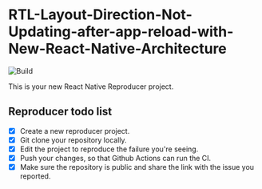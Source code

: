 # RTL-Layout-Direction-Not-Updating-after-app-reload-with-New-React-Native-Architecture

![Build](https://github.com/serhii-yalla/RTL-Layout-Direction-Not-Updating-after-app-reload-with-New-React-Native-Architecture/workflows/Pre%20Merge%20Checks/badge.svg)

This is your new React Native Reproducer project.

## Reproducer todo list

- [x] Create a new reproducer project.
- [x] Git clone your repository locally.
- [x] Edit the project to reproduce the failure you're seeing.
- [x] Push your changes, so that Github Actions can run the CI.
- [x] Make sure the repository is public and share the link with the issue you reported.
